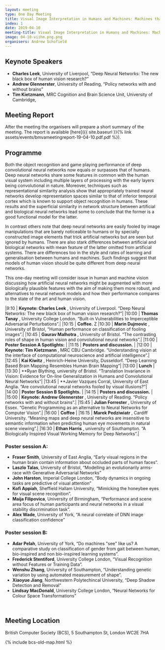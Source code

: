 ```yaml
---
layout: meeting
type: One Day Meeting
title: Visual Image Interpretation in Humans and Machines: Machines that see like us? (10 April 2019)
index: 1
date: 2019-04-10
meeting-title: Visual Image Interpretation in Humans and Machines: Machines that see like us?
image: 04-10-viihm.png.png
organisers: Andrew Schofield 
---
```




## Keynote Speakers

- **Charles Leek**, University of Liverpool, “Deep Neural Networks: The new black box of human vision research?”
- **Andrew Glennerster**, University of Reading, “Policy networks with and without brains”
- **Tim Kietzmann**, MRC Cognition and Brain Science Unit, University of Cambridge, 

## Meeting Report
After the meeting the organisers will prepare a short summary of the meeting. 
The report is available [here]({{ site.baseurl }}{% link assets/events/bmvameetingreport-19-04-10.pdf.pdf %}).

## Programme

​Both the object recognition and game playing performance of deep convolutional neural networks now equals or surpasses that of humans. Deep neural networks share some features in common with the human visual system including multiple layers of processing with the early layers being convolutional in nature. Moreover, techniques such as representational similarity analysis show that appropriately trained neural networks develop representation spaces similar to that of inferior temporal cortex which is known to support object recognition in humans. These results and the superficial similarity in network structure between artificial and biological neural networks lead some to conclude that the former is a good functional model for the latter.
 
In contrast others note that deep neural networks are easily fooled by image manipulations that are barely noticeable to humans or by specially constructed image elements that trick artificial networks but are seen but ignored by humans. There are also stark differences between artificial and biological networks with mean feature of the latter omitted from artificial systems. There are differences too in the style and rates of learning and generalisation between humans and machines. Such findings suggest that models of human vision should be quite different from deep neural networks.
 
This one-day meeting will consider issue in human and machine vision discussing how artificial neural networks might be augmented with more biologically plausible features with the aim of making them more robust, and alternatives to neural network models and how their performance compares to the state of the art and human vision.


|9:10  | **Keynote: Charles Leek** , University of Liverpool. “Deep Neural Networks: The new black box of human vision research?”|
|10:00 | **Thomas Tanay** , University College London. “Built-in Vulnerabilities to Imperceptible Adversarial Perturbations”.|
|10:15 | **Coffee.** Z
|10:30 | **Marin Dujmovic** , University of Bristol, “Human performance on classification of fooling images”.|
|10:45 | **Gaurav Malhotra** , University of Bristol. “The contrasting roles of shape in human vision and convolutional neural networks”.|
|11:00 | **Poster Session A Spotlights:** |
|11:15 | **Posters and discussion.** |
|12:00 | **Keynote: Tim Kietzmann** , MRC CBU Cambridge. “Understanding vision at the interface of computational neuroscience and artificial intelligence”.|
|12:45 | **Kai Kiwitz** , Heinrich-Heine University, Dusseldorf. “Deep Learning Based Brain Mapping Resembles Human Brain Mapping”|
|13:00 | **Lunch** |
|13:30 | **Ryan Blything, university of Bristol. “Translation Invariance in Vision: Evidence for On-line Generalization in Humans and Convolutional Neural Networks”|
|13:45 | **Javier Vazques Corral, University of East Anglia. “Are convolutional neural networks fooled by visual illusions?”|
|14:00 | **Poster Session B Spotlights.** |
|14:15 | **Posters and discussion.** |
|15:00 | **Keynote: Andrew Glennerster** , University of Reading. “Policy networks with and without brains”.|
|15:45 | **Julian Forrester** , University of Essex. “Genetic Programming as an alternative to Neural Networks for Computer Vision”.|
|16:00 | **Coffee** |
|16:15 | **Marek Pedziwiatr** , Cardiff University. “Meaning maps and deep neural networks are insensitive to semantic information when predicting human eye movements in natural scene viewing”.|
|16:30 | **Ethan Harris** , university of Southampton. “A Biologically Inspired Visual Working Memory for Deep Networks”.|


### Poster session A:
- **Fraser Smith**, University of East Anglia, “Early visual regions in the human brain contain information about occluded parts of human faces”.
- **Laszlo Talas**, University of Bristol, “Modelling an evolutionarily arms-race with Generative Adversarial Networks”
- **John Harston**, Imperial College London, “Body dynamics in ongoing tasks are predictive of visual attention”
- **Kofi Appiah**, Sheffield Hallam University, “Mimicking the honeybee eyes for visual scene recognition”.
- **Maija Filipovica**, University of Birmingham, “Performance and scene area focus of human participants and neural networks in a visual stability discrimination task”.
- **Alex Wade**, University of York, “A neural correlate of DNN image classification confidence”
 
### Poster session B:
- **Adar Pelah**, University of York, “Do machines "see" like us? A comparative study on classification of gender from gait between human, bio-inspired and non bio-inspired learning systems​”.
- **Frederick Stentiford**, University College London, “Visual Recognition without Features or Training Data”.
- **Wenshu Zhang**, University of Southampton, “Understanding genetic variation by using automated measurement of shape”.
- **Xiaoyue Jiang**, Northwestern Polytechincal University, “Deep Shadow Detection and Removal”
- **Lindsay MacDonald**, University College London, “Neural Networks for Colour Space Transformations”


<br>

## Meeting Location

British Computer Society (BCS), 5 Southampton St, London WC2E 7HA

{% include bcs-old-map.html %}

